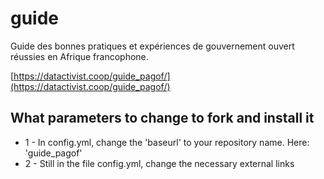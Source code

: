 # guide
Guide des bonnes pratiques et expériences de gouvernement ouvert réussies en Afrique francophone.

[https://datactivist.coop/guide_pagof/](https://datactivist.coop/guide_pagof/)

## What parameters to change to fork and install it 

* 1 - In config.yml, change the 'baseurl' to your repository name. Here: 'guide_pagof'
* 2 - Still in the file config.yml, change the necessary external links
